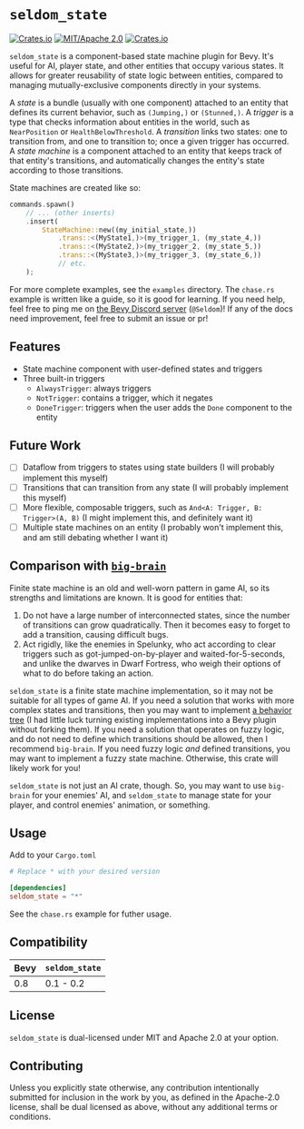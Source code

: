 # `seldom_state`

[![Crates.io](https://img.shields.io/crates/v/seldom_state.svg)](https://crates.io/crates/seldom_state)
[![MIT/Apache 2.0](https://img.shields.io/badge/license-MIT%2FApache-blue.svg)](https://github.com/Seldom-SE/seldom_state#license)
[![Crates.io](https://img.shields.io/crates/d/seldom_state.svg)](https://crates.io/crates/seldom_state)

`seldom_state` is a component-based state machine plugin for Bevy. It's useful for AI,
player state, and other entities that occupy various states. It allows for greater reusability
of state logic between entities, compared to managing mutually-exclusive components directly
in your systems.

A *state* is a bundle (usually with one component) attached to an entity that defines
its current behavior, such as `(Jumping,)` or `(Stunned,)`. A *trigger* is a type that checks
information about entities in the world, such as `NearPosition` or `HealthBelowThreshold`.
A *transition* links two states: one to transition from, and one to transition to;
once a given trigger has occurred. A *state machine* is a component attached to an entity
that keeps track of that entity's transitions, and automatically changes the entity's state
according to those transitions.

State machines are created like so:

```Rust
commands.spawn()
    // ... (other inserts)
    .insert(
        StateMachine::new((my_initial_state,))
            .trans::<(MyState1,)>(my_trigger_1, (my_state_4,))
            .trans::<(MyState2,)>(my_trigger_2, (my_state_5,))
            .trans::<(MyState3,)>(my_trigger_3, (my_state_6,))
            // etc.
    );
```

For more complete examples, see the `examples` directory. The `chase.rs` example is written
like a guide, so it is good for learning. If you need help, feel free to ping me
on [the Bevy Discord server](https://discord.com/invite/bevy) (`@Seldom`)! If any of the docs
need improvement, feel free to submit an issue or pr!

## Features

* State machine component with user-defined states and triggers
* Three built-in triggers
    * `AlwaysTrigger`: always triggers
    * `NotTrigger`: contains a trigger, which it negates
    * `DoneTrigger`: triggers when the user adds the `Done` component to the entity

## Future Work

- [ ] Dataflow from triggers to states using state builders (I will probably implement this myself)
- [ ] Transitions that can transition from any state (I will probably implement this myself)
- [ ] More flexible, composable triggers, such as `And<A: Trigger, B: Trigger>(A, B)` (I might
implement this, and definitely want it)
- [ ] Multiple state machines on an entity (I probably won't implement this, and am still debating
whether I want it)

## Comparison with [`big-brain`](https://github.com/zkat/big-brain)

Finite state machine is an old and well-worn pattern in game AI, so its strengths and limitations
are known. It is good for entities that:

1. Do not have a large number of interconnected states, since the number of transitions can grow
quadratically. Then it becomes easy to forget to add a transition, causing difficult bugs.
2. Act rigidly, like the enemies in Spelunky, who act according to clear triggers such as
got-jumped-on-by-player and waited-for-5-seconds, and unlike the dwarves in Dwarf Fortress,
who weigh their options of what to do before taking an action.

`seldom_state` is a finite state machine implementation, so it may not be suitable for all types
of game AI. If you need a solution that works with more complex states and transitions,
then you may want to implement
[a behavior tree](https://www.gamedeveloper.com/programming/behavior-trees-for-ai-how-they-work)
(I had little luck turning existing implementations into a Bevy plugin without forking them).
If you need a solution that operates on fuzzy logic, and do not need to define
which transitions should be allowed, then I recommend `big-brain`. If you need fuzzy logic
*and* defined transitions, you may want to implement a fuzzy state machine. Otherwise, this crate
will likely work for you!

`seldom_state` is not just an AI crate, though. So, you may want to use `big-brain`
for your enemies' AI, and `seldom_state` to manage state for your player, and control enemies'
animation, or something.

## Usage

Add to your `Cargo.toml`

```toml
# Replace * with your desired version

[dependencies]
seldom_state = "*"
```

See the `chase.rs` example for futher usage.

## Compatibility

| Bevy | `seldom_state` |
| ---- | -------------- |
| 0.8  | 0.1 - 0.2      |

## License

`seldom_state` is dual-licensed under MIT and Apache 2.0 at your option.

## Contributing

Unless you explicitly state otherwise, any contribution intentionally submitted for inclusion
in the work by you, as defined in the Apache-2.0 license, shall be dual licensed as above,
without any additional terms or conditions.

